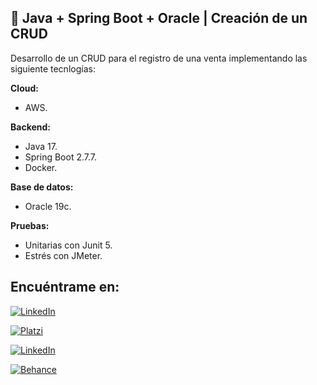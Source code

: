 ## 🚀 Java + Spring Boot + Oracle | Creación de un CRUD

Desarrollo de un CRUD para el registro de una venta implementando las siguiente tecnlogías:

**Cloud:**

- AWS.

**Backend:**

- Java 17.
- Spring Boot 2.7.7.
- Docker.

**Base de datos:**

- Oracle 19c.

**Pruebas:**

- Unitarias con Junit 5.
- Estrés con JMeter.


## Encuéntrame en:
[![LinkedIn](https://img.shields.io/badge/LinkedIn-cesar_augusto_cortes_ramirez-0077B5?style=for-the-badge&logo=linkedin&logoColor=white&labelColor=101010)](https://www.linkedin.com/in/cortesrmzcau)

[![Platzi](https://img.shields.io/badge/Platzi-cesar_augusto_cortes_ramirez-0aeb8b?style=for-the-badge&logo=platzi&logoColor=white&labelColor=101010)](https://platzi.com/p/cortesrmzca)

[![LinkedIn](https://img.shields.io/badge/Udemy-cesar_augusto_cortes_ramirez-a435f0?style=for-the-badge&logo=Udemy&logoColor=white&labelColor=101010)](https://www.udemy.com/user/cesar-augusto-cortes-ramirez)

[![Behance](https://img.shields.io/badge/Behance-cesar_augusto_cortes_ramirez-0056ff?style=for-the-badge&logo=Behance&logoColor=white&labelColor=101010)](https://www.behance.net/cortesrmzca)
